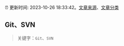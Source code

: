 :alarm_clock: 更新时间: 2023-10-26 18:33:42。[文章来源](/README.md)、[文章分类](/TAGS.md)

## Git、SVN


> 关键字：`Git`、`SVN`



